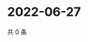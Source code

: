 # 2022-06-27

共 0 条

<!-- BEGIN WEIBO -->
<!-- 最后更新时间 Mon Jun 27 2022 19:01:03 GMT+0800 (China Standard Time) -->

<!-- END WEIBO -->
